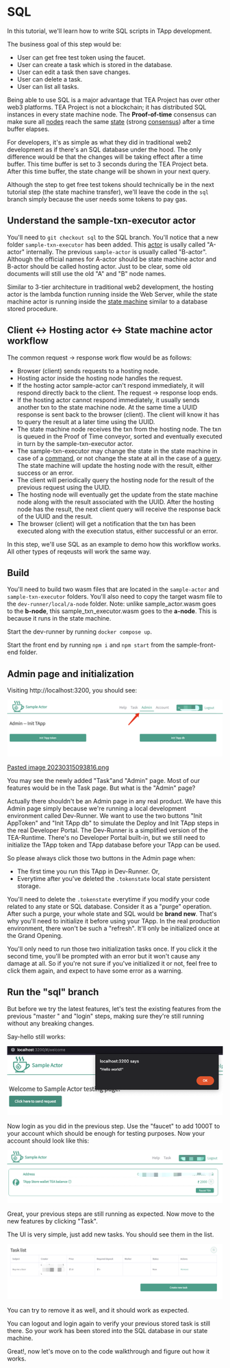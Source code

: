 # SQL

In this tutorial, we'll learn how to write SQL scripts in TApp development.

The business goal of this step would be:

* User can get free test token using the faucet.
* User can create a task which is stored in the database.
* User can edit a task then save changes.
* User can delete a task.
* User can list all tasks. 

Being able to use SQL is a major advantage that TEA Project has over other web3 platforms. TEA Project is not a blockchain; it has distributed SQL instances in every state machine node. The **Proof-of-time** consensus can make sure all [nodes](../../z_glossary/hosting_cml.md) reach the same [state](../../z_glossary/state.md) (strong [consensus](../../z_glossary/consensus.md)) after a time buffer elapses. 

For developers, it's as simple as what they did in traditional web2 development as if there's an SQL database under the hood. The only difference would be that the changes will be taking effect after a time buffer. This time buffer is set to 3 seconds during the TEA Project beta. After this time buffer, the state change will be shown in your next query. 

Although the step to get free test tokens should technically be in the next tutorial step (the state machine transfer), we'll leave the code in the `sql` branch simply because the user needs some tokens to pay gas. 

## Understand the sample-txn-executor actor

You'll need to `git checkout sql` to the SQL branch. You'll notice that a new folder `sample-txn-executor` has been added. This [actor](../../z_glossary/actor.md) is usally called "A-actor" internally. The previous `sample-actor` is usually called "B-actor". Although the official names for A-actor should be state machine actor and B-actor should be called hosting actor. Just to be clear, some old documents will still use the old "A" and "B" node names.

Similar to 3-tier architecture in traditional web2 development, the hosting actor is the lambda function running inside the Web Server, while the state machine actor is running inside the [state machine](../../z_glossary/state_machine.md)  similar to a database stored procedure.

## Client \<-> Hosting actor \<-> State machine actor workflow

The common request -> response work flow would be as follows:

* Browser (client) sends requests to a hosting node.
* Hosting actor inside the hosting node handles the request.
* If the hosting actor sample-actor can't respond immediately, it will respond directly back to the client. The request -> response loop ends.
* If the hosting actor cannot respond immediately, it usually sends another txn to the state machine node. At the same time a UUID response is sent back to the browser (client). The client will know it has to query the result at a later time using the UUID.
* The state machine node receives the txn from the hosting node. The txn is queued in the Proof of Time conveyor, sorted and eventually executed in turn by the sample-txn-executor actor.
* The sample-txn-executor may change the state in the state machine in case of a [command](../../z_glossary/commands.md), or not change the state at all in the case of a [query](../../z_glossary/query.md). The state machine will update the hosting node with the result, either success or an error.
* The client will periodically query the hosting node for the result of the previous request using the UUID.
* The hosting node will eventually get the update from the state machine node along with the result associated with the UUID. After the hosting node has the result, the next client query will receive the response back of the UUID and the result.
* The browser (client) will get a notification that the txn has been executed along with the execution status, either successful or an error.

In this step, we'll use SQL as an example to demo how this workflow works. All other types of reqeusts will work the same way.

## Build

You'll need to build two wasm files that are located in the `sample-actor` and `sample-txn-executor` folders. You'll also need to copy the target wasm file to the `dev-runner/local/a-node` folder. Note: unlike sample_actor.wasm goes to the **b-node**, this sample_txn_executor.wasm goes to the **a-node**. This is because it runs in the state machine. 

Start the dev-runner by running `docker compose up`.

Start the front end by running `npm i` and `npm start` from the sample-front-end folder.

## Admin page and initialization

Visiting http://localhost:3200, you should see:

![Pasted image 20230317093125.png](../../../Pasted%20image%2020230317093125.png)

[Pasted image 20230315093816.png](../../../Pasted%20image%2020230315093816.png)

You may see the newly added "Task"and "Admin" page. Most of our features would be in the Task page. But what is the "Admin" page? 

Actually there shouldn't be an Admin page in any real product. We have this Admin page simply because we're running a local development environment called Dev-Runner. We want to use the two buttons "Init AppToken" and "Init TApp db" to simulate the Deploy and Init TApp steps in the real Developer Portal. The Dev-Runner is a simplified version of the TEA-Runtime. There's no Developer Portal built-in, but we still need to initialize the TApp token and TApp database before your TApp can be used. 

So please always click those two buttons in the Admin page when:

* The first time you run this TApp in Dev-Runner. Or,
* Everytime after you've deleted the `.tokenstate` local state persistent storage.

You'll need to delete the `.tokenstate` everytime if you modify your code related to any state or SQL database. Consider it as a "purge" operation. After such a purge, your whole state and SQL would be **brand new**. That's why you'll need to initialize it before using your TApp. In the real production environment, there won't be such a "refresh". It'll only be initialized once at the Grand Opening.

You'll only need to run those two initialization tasks once. If you click it the second time, you'll be prompted with an error but it won't cause any damage at all. So if you're not sure if you've initialized it or not, feel free to click them again, and expect to have some error as a warning.

## Run the "sql" branch

But before we try the latest features, let's test the existing features from the previous "master " and "login" steps, making sure they're still running without any breaking changes.

Say-hello still works:

![Pasted image 20230315093943.png](../../../Pasted%20image%2020230315093943.png)

Now login as you did in the previous step. Use the "faucet" to add 1000T to your account which should be enough for testing purposes. Now your account should look like this:

![Pasted image 20230315094045.png](../../../Pasted%20image%2020230315094045.png)

Great, your previous steps are still running as expected. Now move to the new features by clicking "Task".

The UI is very simple, just add new tasks. You should see them in the list.

![Pasted image 20230315094303.png](../../../Pasted%20image%2020230315094303.png)

You can try to remove it as well, and it should work as expected.

You can logout and login again to verify your previous stored task is still there. So your work has been stored into the SQL database in our state machine. 

Great!, now let's move on to the code walkthrough and figure out how it works.
